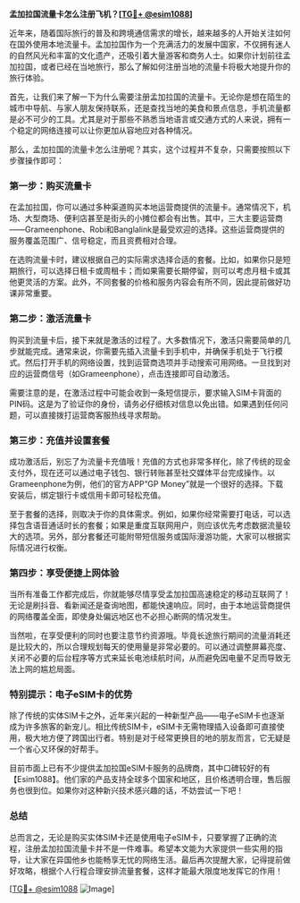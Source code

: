 **孟加拉国流量卡怎么注册飞机？[[TG💪+ @esim1088](https://t.me/s/esim1088)]**

近年来，随着国际旅行的普及和跨境通信需求的增长，越来越多的人开始关注如何在国外使用本地流量卡。孟加拉国作为一个充满活力的发展中国家，不仅拥有迷人的自然风光和丰富的文化遗产，还吸引着大量游客和商务人士。如果你计划前往孟加拉国，或者已经在当地旅行，那么了解如何注册当地的流量卡将极大地提升你的旅行体验。

首先，让我们来了解一下为什么需要注册孟加拉国的流量卡。无论你是想在陌生的城市中导航、与家人朋友保持联系，还是查找当地的美食和景点信息，手机流量都是必不可少的工具。尤其是对于那些不熟悉当地语言或交通方式的人来说，拥有一个稳定的网络连接可以让你更加从容地应对各种情况。

那么，孟加拉国的流量卡怎么注册呢？其实，这个过程并不复杂，只需要按照以下步骤操作即可：

### **第一步：购买流量卡**
在孟加拉国，你可以通过多种渠道购买本地运营商提供的流量卡。通常情况下，机场、大型商场、便利店甚至是街头的小摊位都会有出售。其中，三大主要运营商——Grameenphone、Robi和Banglalink是最受欢迎的选择。这些运营商提供的服务覆盖范围广、信号稳定，而且资费相对合理。

在选购流量卡时，建议根据自己的实际需求选择合适的套餐。比如，如果你只是短期旅行，可以选择日租卡或周租卡；而如果需要长期停留，则可以考虑月租卡或其他更灵活的方案。此外，不同套餐的价格和服务内容会有所不同，因此提前做好功课非常重要。

### **第二步：激活流量卡**
购买到流量卡后，接下来就是激活的过程了。大多数情况下，激活只需要简单的几步就能完成。通常来说，你需要先插入流量卡到手机中，并确保手机处于飞行模式。然后打开手机的网络设置，找到运营商选项并手动搜索可用网络。一旦找到对应的运营商信号（如Grameenphone），点击连接即可自动激活。

需要注意的是，在激活过程中可能会收到一条短信提示，要求输入SIM卡背面的PIN码。这是为了验证你的身份，请务必仔细核对信息以免出错。如果遇到任何问题，可以直接拨打运营商客服热线寻求帮助。

### **第三步：充值并设置套餐**
成功激活后，别忘了为流量卡充值哦！充值的方式也非常多样化，除了传统的现金支付外，现在还可以通过电子钱包、银行转账甚至社交媒体平台完成操作。以Grameenphone为例，他们的官方APP“GP Money”就是一个很好的选择。下载安装后，绑定银行卡或信用卡即可轻松充值。

至于套餐的选择，则取决于你的具体需求。例如，如果你经常需要打电话，可以选择包含语音通话时长的套餐；如果是重度互联网用户，则应该优先考虑数据流量较大的选项。另外，部分套餐还可能附带短信服务或国际漫游功能，大家可以根据实际情况进行权衡。

### **第四步：享受便捷上网体验**
当所有准备工作都完成后，你就能够尽情享受孟加拉国高速稳定的移动互联网了！无论是刷抖音、看新闻还是查询地图，都能快速响应。同时，由于本地运营商提供的网络覆盖全面，即使身处偏远地区也不必担心断网的情况发生。

当然啦，在享受便利的同时也要注意节约资源哦。毕竟长途旅行期间的流量消耗还是比较大的，所以合理规划每天的使用量是非常必要的。可以通过调整屏幕亮度、关闭不必要的后台程序等方式来延长电池续航时间，从而避免因电量不足而导致无法上网的尴尬局面。

### **特别提示：电子eSIM卡的优势**
除了传统的实体SIM卡之外，近年来兴起的一种新型产品——电子eSIM卡也逐渐成为许多旅客的新宠儿。相比传统SIM卡，eSIM卡无需物理插入设备即可直接使用，极大地方便了跨国出行者。特别是对于经常更换目的地的朋友而言，它无疑是一个省心又环保的好帮手。

目前市面上已有不少提供孟加拉国eSIM卡服务的品牌商，其中口碑较好的有【Esim1088】。他们家的产品支持全球多个国家和地区，且价格透明合理，售后服务也很到位。如果你对这种新兴技术感兴趣的话，不妨尝试一下吧！

### **总结**
总而言之，无论是购买实体SIM卡还是使用电子eSIM卡，只要掌握了正确的流程，注册孟加拉国流量卡并不是一件难事。希望本文能为大家提供一些实用的指导，让大家在异国他乡也能畅享无忧的网络生活。最后再次提醒大家，记得提前做好攻略，根据个人行程合理安排流量套餐，这样才能最大限度地发挥它的作用！

[[TG💪+ @esim1088](https://t.me/s/esim1088) ![Image](https://i.postimg.cc/4NQfJmqS/Snipaste-2025-05-13-00-14-12.png)]
